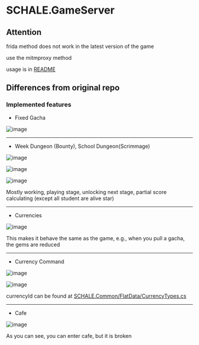 # SCHALE.GameServer

## Attention

frida method does not work in the latest version of the game

use the mitmproxy method

usage is in [README](https://github.com/Endergreen12/SCHALE.GameServer/blob/master/Scripts/redirect_server_mitmproxy/README.md)

## Differences from original repo

### Implemented features

- Fixed Gacha

![image](https://github.com/user-attachments/assets/30f12db7-5405-4a11-9576-6a71ddb9c54f)

---

- Week Dungeon (Bounty), School Dungeon(Scrimmage)

![image](https://github.com/user-attachments/assets/0c773325-00b2-48fb-b24d-b617f40352cd)

![image](https://github.com/user-attachments/assets/abd58db4-276e-4a2b-8096-c96bd8753890)

![image](https://github.com/user-attachments/assets/661aa5a0-1ae7-4d7b-bf81-9a30fd026f93)

Mostly working, playing stage, unlocking next stage, partial score calculating (except all student are alive star)

---

- Currencies

![image](https://github.com/user-attachments/assets/e6340e55-2296-455f-a606-8e5062f67781)

This makes it behave the same as the game, e.g., when you pull a gacha, the gems are reduced

---

- Currency Command

![image](https://github.com/user-attachments/assets/b9f9d43a-7d0e-40d9-a6a4-8c836b19403a)

![image](https://github.com/user-attachments/assets/6e62d283-6edd-424b-920d-3767549e9ba0)

currencyId can be found at [SCHALE.Common/FlatData/CurrencyTypes.cs](https://github.com/Endergreen12/SCHALE.GameServer/blob/master/SCHALE.Common/FlatData/CurrencyTypes.cs)

---

- Cafe

![image](https://github.com/user-attachments/assets/4f8cf801-79a8-4712-b009-098aa55d9dd9)

As you can see, you can enter cafe, but it is broken
